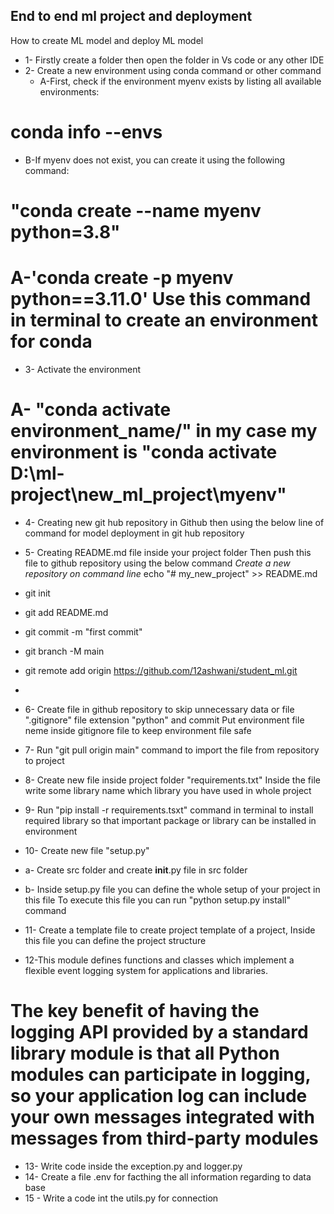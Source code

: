 ## End to end ml project and deployment
How to create ML model and deploy ML model
* 1- Firstly create a folder then open the folder in Vs code or any other IDE
* 2- Create a new environment using conda command or other command
   *  A-First, check if the environment myenv exists by listing all available environments:

# conda info --envs
* B-If myenv does not exist, you can create it using the following command:
# "conda create --name myenv python=3.8"


 # A-'conda create -p myenv python==3.11.0' Use this command in terminal to create an environment for conda
* 3- Activate the environment
# A- "conda activate environment_name/" in my case my environment is "conda activate D:\ml-project\new_ml_project\myenv"
* 4- Creating new git hub repository in Github then using the below line of command for model deployment
in git hub repository
* 5- Creating README.md file inside your project folder
Then push this file to github repository using the below command
*Create a new repository on command line*
echo "# my_new_project" >> README.md
* git init
* git add README.md 

* git commit -m "first commit"
* git branch -M main
* git remote add origin https://github.com/12ashwani/student_ml.git
*  

* 6- Create file in github repository to skip unnecessary data or file ".gitignore" file extension "python" and commit
Put environment file neme inside gitignore file to keep environment file safe
* 7- Run "git pull origin main" command to import the file from repository to project
* 8- Create new file inside project folder "requirements.txt" Inside the file write some library name which library you have used in whole project
* 9- Run "pip install -r requirements.tsxt" command in terminal to install required library so that important package or library can be installed in environment
* 10- Create new file "setup.py"
* a- Create src folder and create __init__.py file in src folder
* b- Inside setup.py file you can define the whole setup of your project in this file
To execute this file you can run "python setup.py install" command
* 11- Create a template file to create project template of a project,
Inside this file you can define the project structure
* 12-This module defines functions and classes which implement a flexible event logging system for applications and libraries.

# The key benefit of having the logging API provided by a standard library module is that all Python modules can participate in logging, so your application log can include your own messages integrated with messages from third-party modules
* 13- Write code inside the exception.py and logger.py
* 14- Create a file .env for facthing the all information regarding to data base
* 15 - Write a code int the utils.py for connection
